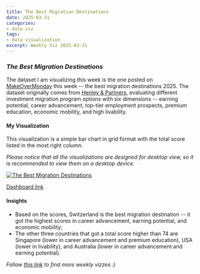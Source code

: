 ```yaml
---
title: The Best Migration Destinations
date: 2025-03-31
categories:
- data viz
tags:
- data visualization
excerpt: Weekly Viz 2025-03-31
---
```


### *The Best Migration Destinations*

The dataset I am visualizing this week is the one posted on [MakeOverMonday](https://makeovermonday.co.uk/) this week -- the best migration destinations 2025. The dataset originally comes from [Henley & Partners](https://www.henleyglobal.com/publications/henley-opportunity-index), evaluating different investment migration program options with six dimensions -- earning potential, career advancement, top-tier employment prospects, premium education, economic mobility, and high livability.  

#### My Visualization

This visualization is a simple bar chart in grid format with the total score listed in the most right column.  

*Please notice that all the visualizations are designed for desktop view, so it is recommended to view them on a desktop device.*  

<div class='tableauPlaceholder' id='viz1743484076234' style='position: relative'>
  <noscript><a href='#'>
    <img alt='The Best Migration Destinations ' src='https:&#47;&#47;public.tableau.com&#47;static&#47;images&#47;20&#47;20250331TheBestMigrationDestinations&#47;TheBestMigrationDestinations&#47;1_rss.png' style='border: none' />
  </a></noscript>
  <object class='tableauViz'  style='display:none;'>
    <param name='host_url' value='https%3A%2F%2Fpublic.tableau.com%2F' />
    <param name='embed_code_version' value='3' />
    <param name='site_root' value='' />
    <param name='name' value='20250331TheBestMigrationDestinations&#47;TheBestMigrationDestinations' />
    <param name='tabs' value='no' />
    <param name='toolbar' value='yes' />
    <param name='static_image' value='https:&#47;&#47;public.tableau.com&#47;static&#47;images&#47;20&#47;20250331TheBestMigrationDestinations&#47;TheBestMigrationDestinations&#47;1.png' />
    <param name='animate_transition' value='yes' />
    <param name='display_static_image' value='yes' />
    <param name='display_spinner' value='yes' />
    <param name='display_overlay' value='yes' />
    <param name='display_count' value='yes' />
    <param name='language' value='en-US' />
  </object></div>         
  <script type='text/javascript'>          
    var divElement = document.getElementById('viz1743484076234');       
    var vizElement = divElement.getElementsByTagName('object')[0];         
    if ( divElement.offsetWidth > 800 ) { vizElement.style.width='700px';vizElement.style.height='627px';} else if ( divElement.offsetWidth > 500 ) { vizElement.style.width='700px';vizElement.style.height='627px';} else { vizElement.style.width='100%';vizElement.style.height='777px';}  
    var scriptElement = document.createElement('script');        
    scriptElement.src = 'https://public.tableau.com/javascripts/api/viz_v1.js';          
    vizElement.parentNode.insertBefore(scriptElement, vizElement);             
  </script>

[Dashboard link](https://public.tableau.com/views/20250331TheBestMigrationDestinations/TheBestMigrationDestinations?:language=en-US&:sid=&:redirect=auth&:display_count=n&:origin=viz_share_link)

#### Insights
* Based on the scores, Switzerland is the best migration destination -- it got the highest scores in career advancement, earning potential, and economic mobility;
* The other three countries that got a total score higher than 74 are Singapore (lower in career advancement and premium education), USA (lower in livability), and Australia (lower in career advancement and earning potential).    

*Follow [this link](https://yudong-94.github.io/personal-website/data%20viz/WeeklyViz2025/) to find more weekly vizzes :)*
